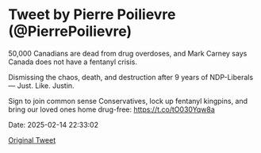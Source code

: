 # Tweet by Pierre Poilievre (@PierrePoilievre)

50,000 Canadians are dead from drug overdoses, and Mark Carney says Canada does not have a fentanyl crisis.

Dismissing the chaos, death, and destruction after 9 years of NDP-Liberals — Just. Like. Justin.

Sign to join common sense Conservatives, lock up fentanyl kingpins, and bring our loved ones home drug-free: https://t.co/tO030Yqw8a

Date: 2025-02-14 22:33:02

[Original Tweet](https://x.com/PierrePoilievre/status/1890529712222408854)

